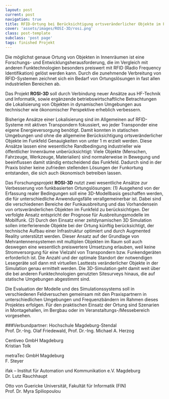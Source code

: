 ```yaml
---
layout: post
current: post
navigation: true
title: RFID-Ortung bei Berücksichtigung ortsveränderlicher Objekte im Funkfeld mit einer 3D-Simulation
cover: 'assets/images/ROSI-3D/rosi.png'
class: post-template
subclass: 'post page'
tags: finished Projekt
---
```


Die möglichst genaue Ortung von Objekten in Innenräumen ist eine Forschungs- und Entwicklungsherausforderung, die im Vergleich mit anderen Funktechnologien besonders preiswert mit RFID (Radio Frequency Identifikation) gelöst werden kann. Durch die zunehmende Verbreitung von RFID-Systemen zeichnet sich ein Bedarf von Ortungslösungen in fast allen industriellen Bereichen ab.

Das Projekt **ROSI-3D** soll durch Verbindung neuer Ansätze aus HF-Technik und Informatik, sowie ergänzende betriebswirtschaftliche Betrachtungen die Lokalisierung von Objekten in dynamischen Umgebungen aus technischer wie ökonomischer Perspektive erheblich verbessern.

Bisherige Ansätze einer Lokalisierung sind im Allgemeinen auf RFID-Systeme mit aktiven Transpondern fokussiert, wo jeder Transponder eine eigene Energieversorgung benötigt. Damit konnten in statischen Umgebungen und ohne die allgemeine Berücksichtigung ortsveränderlicher Objekte im Funkfeld Genauigkeiten von unter 1 m erzielt werden. Diese Ansätze lassen eine wesentliche Randbedingung industrieller wie öffentlicher Innenräume unberücksichtigt: Viele Objekte (Menschen, Fahrzeuge, Werkzeuge, Materialien) sind normalerweise in Bewegung und beeinflussen damit ständig entscheidend das Funkfeld. Dadurch sind in der Praxis bisher keine zufrieden stellenden Lösungen der Funkortung entstanden, die sich auch ökonomisch betreiben lassen.

Das Forschungsprojekt **ROSI-3D** nutzt zwei wesentliche Ansätze zur Verbesserung von funkbasierten Ortungslösungen: (1) Ausgehend von der Erfassung realer Bedingungen soll eine 3D-Modellbasis geschaffen werden, die für unterschiedliche Anwendungsfälle verallgemeinerbar ist. Dabei sind die verschiedenen Bereiche der Funkausbreitung und das Vorhandensein von ortsveränderlichen Objekten im Funkfeld zu berücksichtigen. Der verfolgte Ansatz entspricht der Prognose für Ausbreitungsmodelle im Mobilfunk. (2) Durch den Einsatz einer zeitdynamischen 3D Simulation sollen interferierende Objekte bei der Ortung künftig berücksichtigt, der technische Aufbau einer Infrastruktur optimiert und durch Augmented Reality unterstützt werden. Dieser Ansatz auf der Grundlage von Mehrantennensystemen mit multiplen Objekten im Raum soll auch deswegen eine wesentlich preiswertere Umsetzung erlauben, weil keine Stromversorgung für eine Vielzahl von Transpondern bzw. Funkendgeräten erforderlich ist. Die Anzahl und der optimale Standort der notwendigen Lesegeräte soll dann mit virtuellen Lasttests veränderlicher Objekte in der Simulation genau ermittelt werden. Die 3D-Simulation geht damit weit über die bei anderen Funktechnologien genutzten Sitesurveys hinaus, die auf statische Umgebungen abgestimmt sind.

Die Evaluation der Modelle und des Simulationssystems soll in verschiedenen Feldversuchen gemeinsam mit den Praxispartnern in unterschiedlichen Umgebungen und Frequenzbändern im Rahmen dieses Projektes erfolgen. Für den praktischen Einsatz der Ortung sind Szenarien in Montagehallen, im Bergbau oder im Veranstaltungs-/Messebereich vorgesehen.

###Verbundpartner:
Hochschule Magdeburg-Stendal  
Prof. Dr.-Ing. Olaf Friedewald, Prof. Dr.-Ing. Michael A. Herzog

Centiveo GmbH Magdeburg  
Kristian Tolk

metraTec GmbH Magdeburg  
F. Steyer

ifak – Institut für Automation und Kommunikation e.V. Magdeburg  
Dr. Lutz Rauchhaupt

Otto von Guericke Universität, Fakultät für Informatik (FIN)  
Prof. Dr. Myra Spiliopoulou
